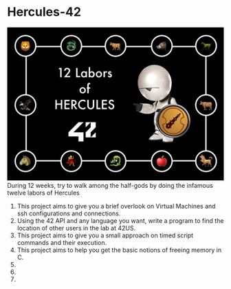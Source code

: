 # Hercules-42
![Hercules-42](https://github.com/bgoncharov/Hercules-42/blob/master/Hercules.jpg)
During 12 weeks, try to walk among the half-gods by doing the infamous twelve labors of Hercules

1. This project aims to give you a brief overlook on Virtual Machines and ssh configurations and connections.
2. Using the 42 API and any language you want, write a program to find the location of other users in the lab at 42US.
3. This project aims to give you a small approach on timed script commands and their execution.
4. This project aims to help you get the basic notions of freeing memory in C.
5.
6.
7.
